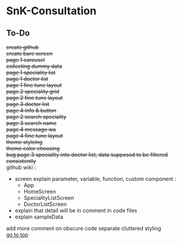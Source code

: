 # SnK-Consultation  



## To-Do  
~~create github~~  
~~create bare screen~~  
~~page 1 carousel~~  
~~collecting dummy data~~  
~~page 1 speciality list~~  
~~page 1 doctor list~~  
~~page 1 fine tune layout~~  
~~page 2 speciality grid~~  
~~page 2 fine tune layout~~  
~~page 3 doctor list~~  
~~page 4 info & button~~  
~~page 2 search speciality~~  
~~page 3 search name~~  
~~page 4 message wa~~  
~~page 4 fine tune layout~~  
~~theme styleing~~  
~~theme color choosing~~  
~~bug page 3 speciality into doctor list, data supposed to be filtered consistently~~  
github wiki :  
  - screen explain parameter, variable, function, custom component : 
    - App
    - HomeScreen
    - SpecialityListScreen
    - DoctorListScreen
  - explain that detail will be in comment in code files
  - explain sampleData

add more comment on obscure code
separate cluttered styling  
[go to top](#snk-consultation)
